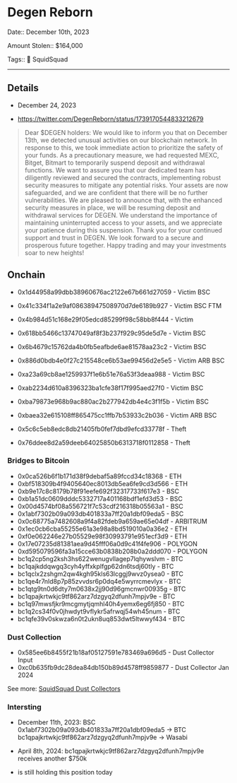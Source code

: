 # Degen Reborn

Date:: December 10th, 2023

Amount Stolen:: $164,000

Tags:: 🔑 SquidSquad

---


## Details

- December 24, 2023

- https://twitter.com/DegenReborn/status/1739170544833212679

> Dear $DEGEN holders:
> We would like to inform you that on December 13th, we detected unusual activities on our blockchain network. In response to this, we took immediate action to prioritize the safety of your funds.
> As a precautionary measure, we had requested MEXC, Bitget, Bitmart to temporarily suspend deposit and withdrawal functions.
> We want to assure you that our dedicated team has diligently reviewed and secured the contracts, implementing robust security measures to mitigate any potential risks. Your assets are now safeguarded, and we are confident that there will be no further vulnerabilities.
> We are pleased to announce that, with the enhanced security measures in place, we will be resuming deposit and withdrawal services for DEGEN. We understand the importance of maintaining uninterrupted access to your assets, and we appreciate your patience during this suspension.
> Thank you for your continued support and trust in DEGEN. We look forward to a secure and prosperous future together. Happy trading and may your investments soar to new heights!



## Onchain


- 0x1d44958a99dbb38960676ac2122e67b661d27059 - Victim BSC
- 0x41c334f1a2e9af08638947508970d7de6189b927 - Victim BSC FTM
- 0x4b984d51c168e29f05edcd85299f98c58bb8f444 - Victim
- 0x618bb5466c13747049af8f3b237f929c95de5d7e - Victim BSC
- 0x6b4679c15762da4b0fb5eafbde6ae81578aa23c2 - Victim BSC
- 0x886d0bdb4e0f27c215548ce6b53ae99456d2e5e5 - Victim ARB BSC
- 0xa23a69cb8ae1259937f1e6b51e76a53f3deaa988 - Victim BSC
- 0xab2234d610a8396323ba1cfe38f17f995aed27f0 - Victim BSC
- 0xba79873e968b9ac880ac2b277942db4e4c3f1f5b - Victim BSC
- 0xbaea32e615108ff865475cc1ffb7b53933c2b036 - Victim ARB BSC


- 0x5c6c5eb8edc8db21405fb0fef7dbd9efcd33778f - Theft
- 0x76ddee8d2a59deeb64025850b6313718f0112858 - Theft


### Bridges to Bitcoin

- 0x0ca526b6f1b171d38f9debaf5a89fccd34c18368 - ETH
- 0xbf518309b4f9405640ec8013db5ea6fe9cd3d566 - ETH
- 0xb9e17c8c8179b78f91eefe692f32317733f617e3 - BSC
- 0xb1a51dc0609dddc5332717a401168bdf1efd3d53 - BSC
- 0x00d4574bf08a556721f7c53cdf216318b05563a1 - BSC
- 0x1abf7302b09a093db401833a7ff20a1dbf09eda5 - BSC
- 0x0c68775a7482608a9f4a82fdeb9a659ae65e04df - ARBITRUM
- 0x1ec0cb6cba55255e61a3e98a8bd519010a0a36e2 - ETH
- 0xf0e062246e27b05529e98f30993791e951ecf3d9 - ETH
- 0x17e07235d81381aea9d45fff06a0d9c41f4fe906 - POLYGON
- 0xd595079596fa3a15cce63b0838b208b0a2ddd070 - POLYGON
- bc1q2cp5ng2ksh3hs622wenugvllagep7lqhywslvm - BTC
- bc1qajkddqwgq3cyh4yffxkplfgp62dn6tsdj60tly - BTC
- bc1qclx2zshgm2qw4kgh95kls63lcggj9wvz0ysea0 - BTC
- bc1qe4r7nld8p7p85zvvdsr6p0dq4e5wyrrcmevlyx - BTC
- bc1qtg9tn0d6dty7m0638x2jj90d96gmcnwr00935g - BTC
- bc1qpajkrtwkjc9tf862arz7dzgyq2dfunh7mpjv9e - BTC
- bc1q97mwsfjkr9mcgmytjqmhl40h4yemx6eg6fj850 - BTC
- bc1q2cs34f0v0jhwdyt9vflykr5afrwqj54wh45num - BTC
- bc1qfe39v0skwza6n0t2ukn8uq853dwt5ltwwyf434 - BTC


### Dust Collection

- 0x585ee6b8455f21b18af05127591e783469a696d5 - Dust Collector Input
- 0xc0b635fb9dc28dea84db150b89d4578ff9859877 - Dust Collector Jan 2024

See more: [SquidSquad Dust Collectors](./sqsq-dust-collector.md)


### Intersting

- December 11th, 2023: BSC 0x1abf7302b09a093db401833a7ff20a1dbf09eda5 -> BTC bc1qpajkrtwkjc9tf862arz7dzgyq2dfunh7mpjv9e -> Wasabi

- April 8th, 2024: bc1qpajkrtwkjc9tf862arz7dzgyq2dfunh7mpjv9e receives another $750k

- is still holding this position today 




